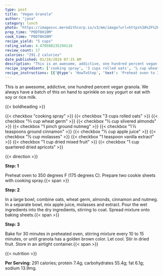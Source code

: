 ```yaml
---
type: post
title: "Vegan Granola"
author: "jana"
category: lunch
photo: "https://imagesvc.meredithcorp.io/v3/mm/image?url=https%3A%2F%2Fimages.media-allrecipes.com%2Fuserphotos%2F8145427.jpg"
prep_time: "P0DT0H10M"
cook_time: "P0DT0H30M"
recipe_yield: "5 cups"
rating_value: 4.470588235294118
review_count: 17
calories: "291.2 calories"
date_published: 01/28/2019 07:15 AM
description: "This is an awesome, addictive, one hundred percent vegan granola. We always have a batch of this on hand to sprinkle on soy yogurt or eat with soy or rice milk."
recipe_ingredient: ['cooking spray', '3 cups rolled oats', '⅔ cup wheat germ', '½ cup slivered almonds', '1 pinch ground nutmeg', '1\u2009½ teaspoons ground cinnamon', '½ cup apple juice', '½ cup molasses', '1 teaspoon vanilla extract', '1 cup dried mixed fruit', '1 cup  quartered dried apricots ']
recipe_instructions: [{'@type': 'HowToStep', 'text': 'Preheat oven to 350 degrees F (175 degrees C).  Prepare two cookie sheets with cooking spray.\n'}, {'@type': 'HowToStep', 'text': 'In a large bowl, combine oats, wheat germ, almonds, cinnamon and nutmeg.  In a separate bowl, mix apple juice, molasses and extract.  Pour the wet ingredients into the dry ingredients, stirring to coat. Spread mixture onto baking sheets.\n'}, {'@type': 'HowToStep', 'text': 'Bake for 30 minutes in preheated oven, stirring mixture every 10 to 15 minutes, or until granola has a golden brown color.  Let cool. Stir in dried fruit.  Store in an airtight container.\n'}]
---
```


This is an awesome, addictive, one hundred percent vegan granola. We always have a batch of this on hand to sprinkle on soy yogurt or eat with soy or rice milk. 

{{< boldheading >}}

{{< checkbox "cooking spray" >}}
{{< checkbox "3 cups rolled oats" >}}
{{< checkbox "⅔ cup wheat germ" >}}
{{< checkbox "½ cup slivered almonds" >}}
{{< checkbox "1 pinch ground nutmeg" >}}
{{< checkbox "1 ½ teaspoons ground cinnamon" >}}
{{< checkbox "½ cup apple juice" >}}
{{< checkbox "½ cup molasses" >}}
{{< checkbox "1 teaspoon vanilla extract" >}}
{{< checkbox "1 cup dried mixed fruit" >}}
{{< checkbox "1 cup  quartered dried apricots" >}}


{{< direction >}}

**Step: 1**

Preheat oven to 350 degrees F (175 degrees C).  Prepare two cookie sheets with cooking spray.{{< span >}}

**Step: 2**

In a large bowl, combine oats, wheat germ, almonds, cinnamon and nutmeg.  In a separate bowl, mix apple juice, molasses and extract.  Pour the wet ingredients into the dry ingredients, stirring to coat. Spread mixture onto baking sheets.{{< span >}}

**Step: 3**

Bake for 30 minutes in preheated oven, stirring mixture every 10 to 15 minutes, or until granola has a golden brown color.  Let cool. Stir in dried fruit.  Store in an airtight container.{{< span >}}

{{< nutrition >}}

**Per Serving:** 291 calories; protein 7.4g; carbohydrates 55.4g; fat 6.1g; sodium 13.9mg.